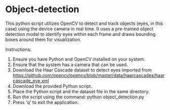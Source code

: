 # Object-detection

This python script utilizes OpenCV to detect and track objects (eyes, in this case) using the device camera in real time. It uses a pre-trained object detection model to identify eyes within each frame and draws bounding boxes around them for visualization.

Instructions:
1. Ensure you have Python and OpenCV installed on your system.
2. Ensure that the system has a camera that can be used.
3. Download the Haar Cascade dataset to detect eyes imported from https://github.com/opencv/opencv/blob/master/data/haarcascades/haarcascade_eye.xml 
4. Download the provided Python script.
5. Place the Python script and the dataset file in the same directory.
6. Run the script using the command: python object_detection.py
7. Press 'q' to exit the application.
